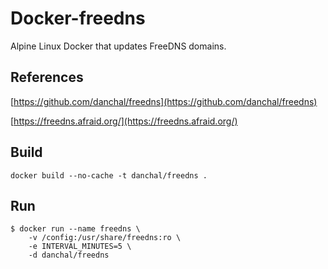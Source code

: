 # Docker-freedns
Alpine Linux Docker that updates FreeDNS domains.

## References
[https://github.com/danchal/freedns](https://github.com/danchal/freedns)

[https://freedns.afraid.org/](https://freedns.afraid.org/)

## Build
    docker build --no-cache -t danchal/freedns .

## Run
    $ docker run --name freedns \
        -v /config:/usr/share/freedns:ro \
        -e INTERVAL_MINUTES=5 \
        -d danchal/freedns
